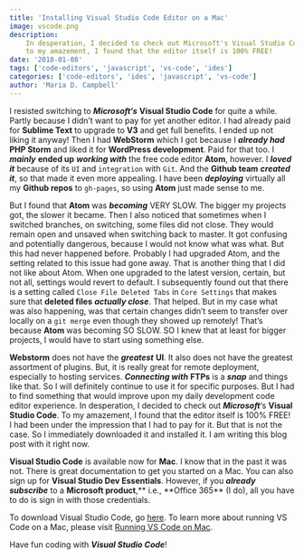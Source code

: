 ```yaml
---
title: 'Installing Visual Studio Code Editor on a Mac'
image: vscode.png
description:
    In desperation, I decided to check out Microsoft's Visual Studio Code, and
    to my amazement, I found that the editor itself is 100% FREE!
date: '2018-01-08'
tags: ['code-editors', 'javascript', 'vs-code', 'ides']
categories: ['code-editors', 'ides', 'javascript', 'vs-code']
author: 'Maria D. Campbell'
---
```


I resisted switching to **_Microsoft‘s_** **Visual Studio Code** for quite a
while. Partly because I didn’t want to pay for yet another editor. I had already
paid for **Sublime Text** to upgrade to **V3** and get full benefits. I ended up
not liking it anyway! Then I had **WebStorm** which I got because I **_already
had_** **PHP Storm** and liked it for **WordPress development**. Paid for that
too. I **_mainly_** **ended up** **_working with_** the free code editor
**Atom**, however. I **_loved it_** because of its `UI` and `integration` with
`Git`. And the **Github team** **_created it_**, so that made it even more
appealing. I have been **_deploying_** virtually all my **Github repos** to
`gh-pages`, so using **Atom** just made sense to me.

But I found that **Atom** was **_becoming_** VERY SLOW. The bigger my projects
got, the slower it became. Then I also noticed that sometimes when I switched
branches, on switching, some files did not close. They would remain open and
unsaved when switching back to master. It got confusing and potentially
dangerous, because I would not know what was what. But this had never happened
before. Probably I had upgraded Atom, and the setting related to this issue had
gone away. That is another thing that I did not like about Atom. When one
upgraded to the latest version, certain, but not all, settings would revert to
default. I subsequently found out that there is a setting called
`Close File Deleted Tabs` in `Core Settings` that makes sure that **deleted
files** **_actually close_**. That helped. But in my case what was also
happening, was that certain changes didn’t seem to transfer over locally on a
`git merge` even though they showed up remotely! That’s because **Atom** was
becoming SO SLOW. SO I knew that at least for bigger projects, I would have to
start using something else.

**Webstorm** does not have the **_greatest_** **UI**. It also does not have the
greatest assortment of plugins. But, it is really great for remote deployment,
especially to hosting services. **_Connecting with_** **FTPs** is a **_snap_**
and things like that. So I will definitely continue to use it for specific
purposes. But I had to find something that would improve upon my daily
development code editor experience. In desperation, I decided to check out
**_Microsoft_**‘s **Visual Studio Code**. To my amazement, I found that the
editor itself is 100% FREE! I had been under the impression that I had to pay
for it. But that is not the case. So I immediately downloaded it and installed
it. I am writing this blog post with it right now.

**Visual Studio Code** is available now for **Mac**. I know that in the past it
was not. There is great documentation to get you started on a Mac. You can also
sign up for **Visual Studio Dev Essentials**. However, if you **_already
subscribe_** to a **Microsoft product**,** i.e., **Office 365\*\* (I do), all
you have to do is sign in with those credentials.

To download Visual Studio Code, go [here](https://code.visualstudio.com/). To
learn more about running VS Code on a Mac, please visit
[Running VS Code on Mac](https://code.visualstudio.com/docs/setup/mac).

Have fun coding with **_Visual Studio Code_**!
